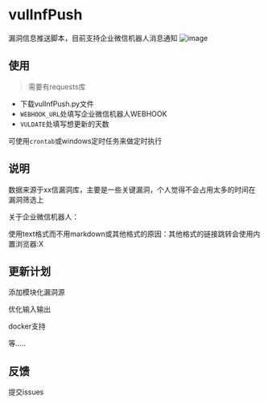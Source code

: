 # vulInfPush
漏洞信息推送脚本，目前支持企业微信机器人消息通知
![image](https://user-images.githubusercontent.com/125625659/219575569-1cb882aa-6658-4543-bc75-458ce4085f93.png)

## 使用
> 需要有requests库
- 下载vulInfPush.py文件
- `WEBHOOK_URL`处填写企业微信机器人WEBHOOK
- `VULDATE`处填写想更新的天数

可使用`crontab`或windows定时任务来做定时执行

## 说明
数据来源于xx信漏洞库，主要是一些关键漏洞，个人觉得不会占用太多的时间在漏洞筛选上

关于企业微信机器人：

使用text格式而不用markdown或其他格式的原因：其他格式的链接跳转会使用内置浏览器:X


## 更新计划
添加模块化漏洞源

优化输入输出

docker支持

等.....


## 反馈
提交issues
